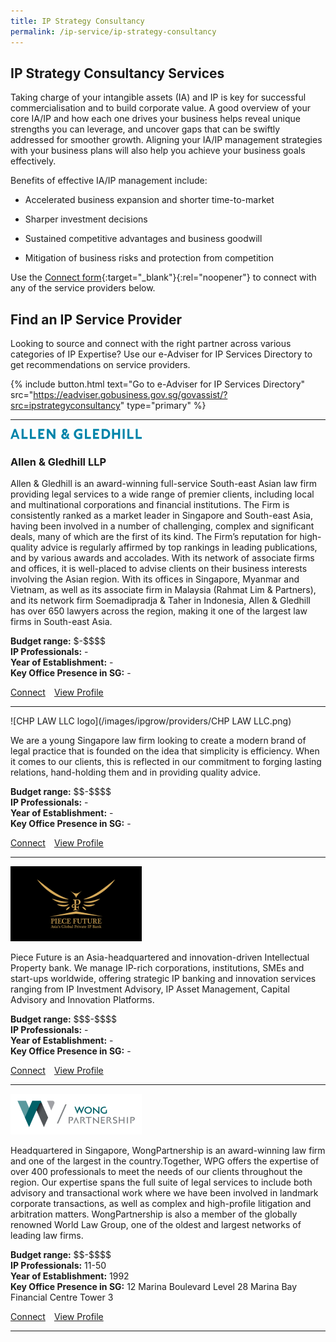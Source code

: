 ```yaml
---
title: IP Strategy Consultancy
permalink: /ip-service/ip-strategy-consultancy
---
```


## IP Strategy Consultancy Services

Taking charge of your intangible assets (IA) and IP is key for successful commercialisation and to build corporate value. A good overview of your core IA/IP and how each one drives your business helps reveal unique strengths you can leverage, and uncover gaps that can be swiftly addressed for smoother growth. Aligning your IA/IP management strategies with your business plans will also help you achieve your business goals effectively.

Benefits of effective IA/IP management include:

- Accelerated business expansion and shorter time-to-market

- Sharper investment decisions

- Sustained competitive advantages and business goodwill

- Mitigation of business risks and protection from competition

Use the [Connect form](){:target="_blank"}{:rel="noopener"} to connect with any of the service providers below.

## Find an IP Service Provider

Looking to source and connect with the right partner across various categories of IP Expertise? Use our e-Adviser for IP Services Directory to get recommendations on service providers.

{% include button.html text="Go to e-Adviser for IP Services Directory" src="https://eadviser.gobusiness.gov.sg/govassist/?src=ipstrategyconsultancy" type="primary" %}

<hr>
<img src="/images/ipgrow/providers/Allen & Gledhill LLP.png" alt="Allen & Gledhill LLP logo" width="auto !important">

### Allen & Gledhill LLP

Allen & Gledhill is an award-winning full-service South-east Asian law firm providing legal services to a wide range of premier clients, including local and multinational corporations and financial institutions. The Firm is consistently ranked as a market leader in Singapore and South-east Asia, having been involved in a number of challenging, complex and significant deals, many of which are the first of its kind. The Firm’s reputation for high-quality advice is regularly affirmed by top rankings in leading publications, and by various awards and accolades. With its network of associate firms and offices, it is well-placed to advise clients on their business interests involving the Asian region. With its offices in Singapore, Myanmar and Vietnam, as well as its associate firm in Malaysia (Rahmat Lim & Partners), and its network firm Soemadipradja & Taher in Indonesia, Allen & Gledhill has over 650 lawyers across the region, making it one of the largest law firms in South-east Asia.

**Budget range:** \$-\$\$\$\$<br>
**IP Professionals:** -<br>
**Year of Establishment:** -<br>
**Key Office Presence in SG:** -<br>

<a class="btn" href="https://eadviser.gobusiness.gov.sg/govassist/?src=ipstrategyconsultancy" target="_blank" rel="noopener">Connect</a>&emsp;[View Profile](/ip-provider/allen---gledhill-llp)

<hr>

![CHP LAW LLC logo](/images/ipgrow/providers/CHP LAW LLC.png)

We are a young Singapore law firm looking to create a modern brand of legal practice that is founded on the idea that simplicity is efficiency. When it comes to our clients, this is reflected in our commitment to forging lasting relations, hand-holding them and in providing quality advice.

**Budget range:** \$\$-\$\$\$\$<br>
**IP Professionals:** -<br>
**Year of Establishment:** -<br>
**Key Office Presence in SG:** -<br>

<a class="btn" href="https://eadviser.gobusiness.gov.sg/govassist/?src=ipstrategyconsultancy" target="_blank" rel="noopener">Connect</a>&emsp;[View Profile](/ip-provider/allen---gledhill-llp)

<hr>
<div style="text-align: left;">
<img src="/images/ipgrow/providers/Piece Future Pte Ltd.png" alt="Piece Future Pte Ltd logo" width="auto">
</div>

Piece Future is an Asia-headquartered and innovation-driven Intellectual Property bank. We manage IP-rich corporations, institutions, SMEs and start-ups worldwide, offering strategic IP banking and innovation services ranging from IP Investment Advisory, IP Asset Management, Capital Advisory and Innovation Platforms.

**Budget range:** \$\$\$-\$\$\$\$<br>
**IP Professionals:** -<br>
**Year of Establishment:** -<br>
**Key Office Presence in SG:** -<br>

<a class="btn" href="https://eadviser.gobusiness.gov.sg/govassist/?src=ipstrategyconsultancy" target="_blank" rel="noopener">Connect</a>&emsp;[View Profile](/ip-provider/allen---gledhill-llp)

<hr>
<div style="text-align: left;">
<img src="/images/ipgrow/providers/Wong Partnership.png" alt="Wong Partnership logo" width="auto">
</div>

Headquartered in Singapore, WongPartnership is an award-winning law firm and one of the largest in the country.Together, WPG offers the expertise of over 400 professionals to meet the needs of our clients throughout the region. Our expertise spans the full suite of legal services to include both advisory and transactional work where we have been involved in landmark corporate transactions, as well as complex and high-profile litigation and arbitration matters. WongPartnership is also a member of the globally renowned World Law Group, one of the oldest and largest networks of leading law firms.

**Budget range:** \$\$-\$\$\$\$<br>
**IP Professionals:** 11-50<br>
**Year of Establishment:** 1992<br>
**Key Office Presence in SG:** 12 Marina Boulevard Level 28 Marina Bay Financial Centre Tower 3<br>

<a class="btn" href="https://eadviser.gobusiness.gov.sg/govassist/?src=ipstrategyconsultancy" target="_blank" rel="noopener">Connect</a>&emsp;[View Profile](/ip-provider/allen---gledhill-llp)

<hr>
